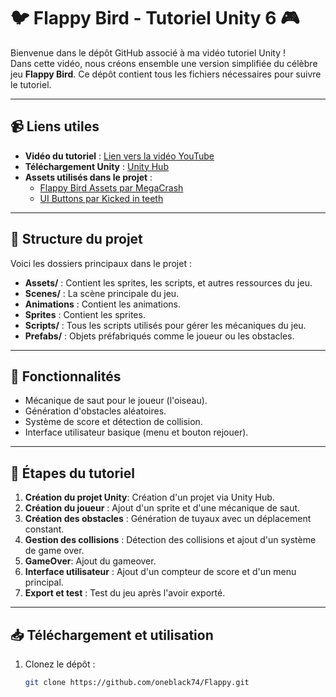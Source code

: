 # 🐦 Flappy Bird - Tutoriel Unity 6 🎮

Bienvenue dans le dépôt GitHub associé à ma vidéo tutoriel Unity !  
Dans cette vidéo, nous créons ensemble une version simplifiée du célèbre jeu **Flappy Bird**. Ce dépôt contient tous les fichiers nécessaires pour suivre le tutoriel.

---

## 📹 Liens utiles
- **Vidéo du tutoriel** : [Lien vers la vidéo YouTube](https://www.youtube.com)
- **Téléchargement Unity** : [Unity Hub](https://unity.com/download)
- **Assets utilisés dans le projet** :
   - [Flappy Bird Assets par MegaCrash](https://megacrash.itch.io/flappy-bird-assets)
   - [UI Buttons par Kicked in teeth](https://kicked-in-teeth.itch.io/button-ui)

---

## 📂 Structure du projet
Voici les dossiers principaux dans le projet :
- **Assets/** : Contient les sprites, les scripts, et autres ressources du jeu.
- **Scenes/** : La scène principale du jeu.
- **Animations** : Contient les animations.
- **Sprites** : Contient les sprites.
- **Scripts/** : Tous les scripts utilisés pour gérer les mécaniques du jeu.
- **Prefabs/** : Objets préfabriqués comme le joueur ou les obstacles.

---

## 🚀 Fonctionnalités
- Mécanique de saut pour le joueur (l'oiseau).
- Génération d'obstacles aléatoires.
- Système de score et détection de collision.
- Interface utilisateur basique (menu et bouton rejouer).

---

## 📜 Étapes du tutoriel
1. **Création du projet Unity**: Création d'un projet via Unity Hub.
2. **Création du joueur** : Ajout d'un sprite et d'une mécanique de saut.
3. **Création des obstacles** : Génération de tuyaux avec un déplacement constant.
4. **Gestion des collisions** : Détection des collisions et ajout d'un système de game over.
5. **GameOver**: Ajout du gameover.
6. **Interface utilisateur** : Ajout d'un compteur de score et d'un menu principal.
7. **Export et test** : Test du jeu après l'avoir exporté.

---

## 📥 Téléchargement et utilisation
1. Clonez le dépôt :
   ```bash
   git clone https://github.com/oneblack74/Flappy.git


